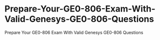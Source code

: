 # Prepare-Your-GE0-806-Exam-With-Valid-Genesys-GE0-806-Questions
Prepare Your GE0-806 Exam With Valid Genesys GE0-806 Questions
